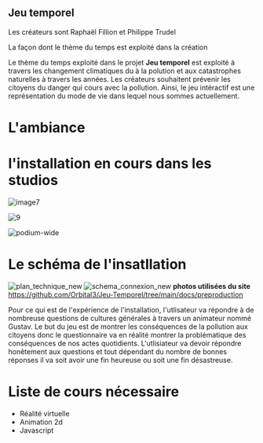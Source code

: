 ## Jeu temporel
Les créateurs sont Raphaël Fillion et Philippe Trudel

La façon dont le thème du temps est exploité dans la création 

Le thème du temps exploité dans le projet **Jeu temporel** est exploité à travers les changement climatiques du à la polution et aux catastrophes naturelles à travers les années. Les créateurs souhaitent prévenir les citoyens du danger qui cours avec la pollution. Ainsi, le jeu intéractif est une représentation du mode de vie dans lequel nous sommes actuellement. 

# L'ambiance

 # l'installation en cours dans les studios 
![image7](https://user-images.githubusercontent.com/89647723/156031826-3fd535ff-5885-4933-ab5d-80344908e679.jpeg)

![9](https://user-images.githubusercontent.com/89647723/156031980-af4c33f9-663a-4f2d-be45-9ca31c183add.jpg)


![podium-wide](https://user-images.githubusercontent.com/89647723/156032166-d4dcd082-5dfe-40cf-8727-c7c24f81b5f0.jpeg)

 # Le schéma de l'insatllation
![plan_technique_new](https://user-images.githubusercontent.com/89647723/156032819-d831b10a-0a98-42f1-9176-258e4c783853.png)
![schema_connexion_new](https://user-images.githubusercontent.com/89647723/156032824-ebc4a3e6-b8c9-4469-a8c3-381738fc530a.png)
**photos utilisées du site** https://github.com/Orbital3/Jeu-Temporel/tree/main/docs/preproduction


Pour ce qui est de l'expérience de l'installation, l'utlisateur va répondre à de nombreuse questions de cultures générales à travers un animateur nommé Gustav. Le but du jeu est de montrer les conséquences de la pollution aux citoyens donc le questionnaire va en réalité montrer la problématique des conséquences de nos actes quotidients. L'utlisiateur va devoir répondre honêtement aux questions et tout dépendant du nombre de bonnes réponses il va soit avoir une fin heureuse ou soit une fin désastreuse.

# Liste de cours nécessaire
- Réalité virtuelle
- Animation 2d
- Javascript
